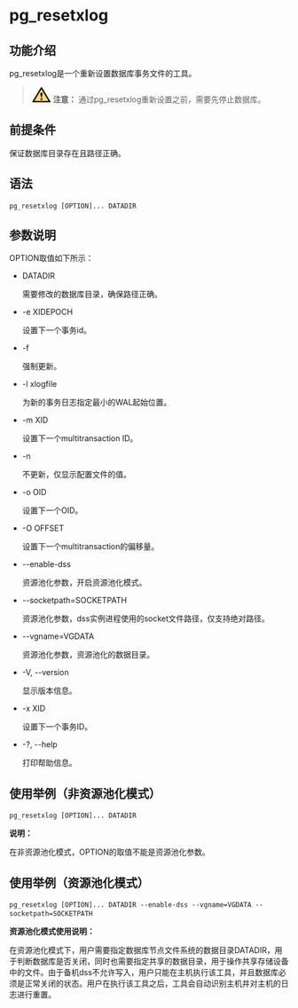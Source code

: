 # pg\_resetxlog<a name="ZH-CN_TOPIC_0249632285"></a>

## 功能介绍<a name="zh-cn_topic_0237152442_section125419154813"></a>

pg\_resetxlog是一个重新设置数据库事务文件的工具。

>![](public_sys-resources/icon-caution.gif) **注意：** 
>通过pg\_resetxlog重新设置之前，需要先停止数据库。

## 前提条件<a name="zh-cn_topic_0237152442_section14602518109"></a>

保证数据库目录存在且路径正确。

## 语法<a name="zh-cn_topic_0237152442_section554725769"></a>

```
pg_resetxlog [OPTION]... DATADIR
```

## 参数说明<a name="zh-cn_topic_0237152442_section4751333172415"></a>

OPTION取值如下所示：

-   DATADIR

    需要修改的数据库目录，确保路径正确。

-   -e XIDEPOCH

    设置下一个事务id。

-   -f

    强制更新。

-   -l xlogfile

    为新的事务日志指定最小的WAL起始位置。

-   -m XID

    设置下一个multitransaction ID。

-   -n

    不更新，仅显示配置文件的值。

-   -o OID

    设置下一个OID。

-   -O OFFSET

    设置下一个multitransaction的偏移量。

-   --enable-dss

    资源池化参数，开启资源池化模式。

-   --socketpath=SOCKETPATH

    资源池化参数，dss实例进程使用的socket文件路径，仅支持绝对路径。

-   --vgname=VGDATA

    资源池化参数，资源池化的数据目录。

-   -V, --version

    显示版本信息。

-   -x XID

    设置下一个事务ID。

-   -?, --help

    打印帮助信息。

## 使用举例（非资源池化模式）<a name="zh-cn_topic_0237152442_section554725769"></a>

```
pg_resetxlog [OPTION]... DATADIR
```
**说明：**

在非资源池化模式，OPTION的取值不能是资源池化参数。

## 使用举例（资源池化模式）<a name="zh-cn_topic_0237152442_section554725769"></a>

```
pg_resetxlog [OPTION]... DATADIR --enable-dss --vgname=VGDATA --socketpath=SOCKETPATH
```

**资源池化模式使用说明：**

在资源池化模式下，用户需要指定数据库节点文件系统的数据目录DATADIR，用于判断数据库是否关闭，同时也需要指定共享的数据目录，用于操作共享存储设备中的文件。由于备机dss不允许写入，用户只能在主机执行该工具，并且数据库必须是正常关闭的状态。用户在执行该工具之后，工具会自动识别主机并对主机的日志进行重置。



